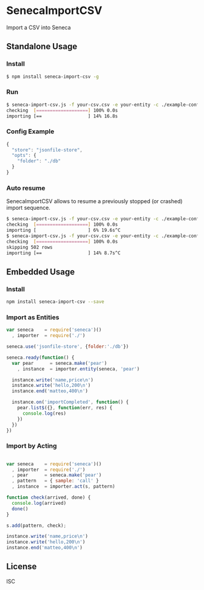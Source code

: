 
SenecaImportCSV
===============

Import a CSV into Seneca

Standalone Usage
----------------

### Install

```bash
$ npm install seneca-import-csv -g
```

### Run

```bash
$ seneca-import-csv.js -f your-csv.csv -e your-entity -c ./example-config.json
checking  [===================] 100% 0.0s
importing [==                 ] 14% 16.8s
```

### Config Example

```js
{
  "store": "jsonfile-store",
  "opts": {
    "folder": "./db"
  }
}
```

### Auto resume

SenecaImportCSV allows to resume a previously stopped (or crashed)
import sequence.

```bash
$ seneca-import-csv.js -f your-csv.csv -e your-entity -c ./example-config.json -r resume-file
checking  [===================] 100% 0.0s
importing [                   ] 6% 19.6s^C
$ seneca-import-csv.js -f your-csv.csv -e your-entity -c ./example-config.json -r resume-file
checking  [===================] 100% 0.0s
skipping 502 rows
importing [==                 ] 14% 8.7s^C
```

Embedded Usage
--------------

### Install

```bash
npm install seneca-import-csv --save
```

### Import as Entities

```js
var seneca    = require('seneca')()
  , importer  = require('./')

seneca.use('jsonfile-store', {folder:'./db'})

seneca.ready(function() {
  var pear      = seneca.make('pear')
    , instance  = importer.entity(seneca, 'pear')

  instance.write('name,price\n')
  instance.write('hello,200\n')
  instance.end('matteo,400\n')

  instance.on('importCompleted', function() {
    pear.list$({}, function(err, res) {
      console.log(res)
    })
  })
})
```

### Import by Acting

```js

var seneca    = require('seneca')()
  , importer  = require('./')
  , pear      = seneca.make('pear')
  , pattern   = { sample: 'call' }
  , instance  = importer.act(s, pattern)

function check(arrived, done) {
  console.log(arrived)
  done()
}

s.add(pattern, check);

instance.write('name,price\n')
instance.write('hello,200\n')
instance.end('matteo,400\n')
```

License
-------

ISC
